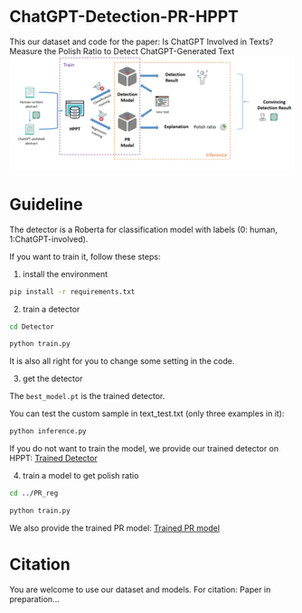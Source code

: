 # ChatGPT-Detection-PR-HPPT 
This our dataset and code for the paper: Is ChatGPT Involved in Texts? Measure the Polish Ratio to Detect ChatGPT-Generated Text
![The overall design of our method.](image.png)


# Guideline

The detector is a Roberta for classification model with labels (0: human, 1:ChatGPT-involved).

If you want to train it, follow these steps:

1. install the environment

```bash
pip install -r requirements.txt
```

2. train a detector
```bash
cd Detector
```
```bash
python train.py
```

It is also all right for you to change some setting in the code.

3. get the detector

The ```best_model.pt``` is the trained detector.

You can test the custom sample in text_test.txt (only three examples in it):

```bash
python inference.py
```

If you do not want to train the model, we provide our trained detector on HPPT: [Trained Detector](https://drive.google.com/file/d/10qTNMj4Fo1GwNXhWtlM5RZK5VXsgOsoD/view?usp=drive_link)

4. train a model to get polish ratio
```bash
cd ../PR_reg
```

```bash
python train.py
```

We also provide the trained PR model: [Trained PR model](https://drive.google.com/file/d/1WquVC6ei-gkNE_oHm9W6N5iR8gu5XjLB/view?usp=drive_link)

# Citation
You are welcome to use our dataset and models.
For citation: 
Paper in preparation...
